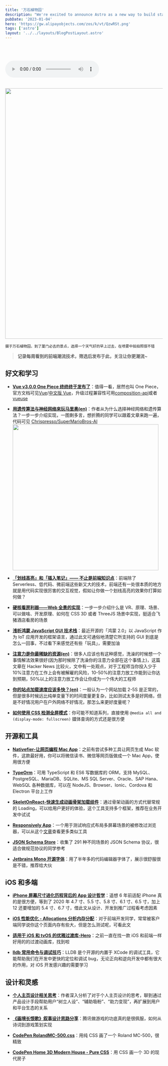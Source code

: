 ```yaml
---
title: '万石植物园'
description: "We're excited to announce Astro as a new way to build static websites and deliver lightning-fast performance without sacrificing a modern developer experience."
pubDate: '2023-01-04'
hero: 'https://gw.alipayobjects.com/zos/k/vt/QzwRSt.png'
tags: ['astro']
layout: '../../layouts/BlogPostLayout.astro'
---
```


<br />
<br />
<br />

<audio controls>
       <source src="/audio/安吉黄昏.mp3" type="audio/mpeg">
  	Your browser does not support the audio element.
</audio>

<br />
<br />
<br />
<img src="https://gw.alipayobjects.com/zos/k/vt/QzwRSt.png" width="800" />

<small>摄于万石植物园，到了厦门必去的景点，选择一个天气好的早上过去，在喷雾中拍拍照很不错</small>

> **记录每周看到的前端潮流技术，筛选后发布于此，关注让你更潮流~**

## 好文和学习

- **[Vue v3.0.0 One Piece 终终终于发布了](https://github.com/vuejs/vue-next/releases/tag/v3.0.0)**：值得一看，居然也叫 One Piece，官方文档可见[Vue](https://v3.vuejs.org/)/[中文版 Vue](https://v3.cn.vuejs.org/)，升级过程兼容性可用[composition-api](https://github.com/vuejs/composition-api)或者[vueuse](https://github.com/antfu/vueuse)

- **[用遗传算法与神经网络来玩马里奥(en)](https://chrispresso.io/AI_Learns_To_Play_SMB_Using_GA_And_NN)**：作者从为什么选择神经网络和遗传算法？一步一步介绍实现，一图剩多言，想折腾的同学可以跟着文章来跑一遍，代码可见 [Chrispresso/SuperMarioBros-AI](https://github.com/Chrispresso/SuperMarioBros-AI)
  <img src="https://gw.alipayobjects.com/zos/k/fl/121.gif" width=466/>

- **[「划线高亮」和「插入笔记」—— 不止是前端知识点](https://zhuanlan.zhihu.com/p/225773857)**：前端除了 Serverless、低代码、微前端这些新又大的技术，前端还有一处很本质的地方就是用代码实现很厉害的交互视觉，假如让你做一个划线高亮的效果你打算如何做？

- **[硬核看房利器——Web 全景的实现](https://mp.weixin.qq.com/s/MG2d0DAM_tYx78Tt-j0rvA)**：一步一步介绍什么是 VR、原理、场景、可以做啥、开发原理、如何在 CSS 3D 或者 ThreeJS 场景中实现，挺适合飞猪酒店看房的场景

- **[浅析鸿蒙 JavaScript GUI 技术栈](https://juejin.im/post/6872154561574862855)**：最近开源的「鸿蒙 2.0」以 JavaScript 作为 IoT 应用开发的框架语言，通过此文可通俗地清楚它所支持的 GUI 到底是怎么一回事，不过看下来感觉还有些「玩具」，需要加油

- **[注意力是你最稀缺的资源(en)](https://www.benkuhn.net/attention/)**：很多人应该也有这种感觉，洗澡的时候想一个事情解法效果很好(因为那时候除了洗澡你的注意力全部在这个事情上)，这篇文章在 Hacker News 比较火，文中有一处观点，对于工程师当你投入少于 10%注意力在工作上会有被解雇的风险，10-50%的注意力放工作能到让你达到预期，50%以上的注意力放工作会让你成为一个伟大的工程师

- **[你的站点加载速度应该多快？(en)](https://medium.com/firebase-developers/how-fast-should-your-site-load-cfb14be48e8b)**：一般认为一个网站加载 2-5S 是正常的，但是很多时候远比纯单变量下的时间度量更复杂，比如测试太多是好网络，但是不好情况用户在户外网络不好情况，那怎么来更好度量呢？

- **[如何使用 CSS 检测全屏模式](https://www.amitmerchant.com/how-to-detect-fullscreen-mode-using-css/)**：你可能不知道系列，直接使用 `@media all and (display-mode: fullscreen)` 媒体查询的方式还是很方便

## 开源和工具

- **[Nativefier-让网页编程 Mac App](https://github.com/jiahaog/nativefier/)**：之前有尝试多种工具让网页生成 Mac 软件，这款最好用，你可以将微信读书、微信等网页版做成一个 Mac App，使用很方便

- **[TypeOrm](https://github.com/typeorm/typeorm)**：可用 TypeScript 和 ES6 写数据库的 ORM，支持 MySQL、PostgreSQL、MariaDB、SQLite、MS SQL Server、Oracle、SAP Hana、WebSQL 各种数据库，可以在 NodeJS、Browser、Ionic、Cordova 和 Electron 平台上工作

- **[SkeletOnReact-快速生成动画骨架加载组件](https://skeletonreact.com/)**：通过骨架动画的方式代替常规的 Loading，可以给用户更好的体验，这个工具支持多个框架，推荐在业务开发中试试

- **[Responsively App](https://github.com/responsively-org/responsively-app)**：一个用于测试响应式布局多屏幕场景的被修改过浏览器，可以从这个[文章](https://css-tricks.com/comparing-browsers-for-responsive-design/)查看更多类似工具

- **[JSON Schema Store](https://www.schemastore.org/json/)**：收集了 291 种不同场景的 JSON Schema 协议，很适合做规范协议的同学参考

- **[Jetbrains Mono 开源字体](https://www.jetbrains.com/lp/mono/)**：用了半年多的代码编辑器字体了，展示很舒服很是不错，推荐给大伙

## iOS 和多端

- **[iPhone 屏幕尺寸进化历程背后的 App 设计哲学](https://mp.weixin.qq.com/s/fRXCTfl_Ewt-XuOk0lSz9g)**：遥想 6 年前适配 iPhone 真的是很方便，等到了 2020 年 4.7 寸、5.5 寸、5.8 寸、6.1 寸、6.5 寸，加上 12 还要增加的 5.4 寸、6.7 寸，借此文从设计、开发到推广过程看考虑因素

- **[iOS 性能优化 - Allocations 分析内存分配](https://mp.weixin.qq.com/s/WqVZ1rFpYrvE8X-J0f35mw)**：对于前端开发同学，常常被客户端同学说你这个页面内存有些大，但是怎么测试呢，可看此文

- **[适用于 iOS 和 tvOS 的优雅过渡库-Hero](https://github.com/HeroTransitions/Hero)**：之前一直在找一款 iOS 和前端一样好用的的过渡动画库，找到啦

- **[lldb 常用命令与调试技巧](https://juejin.im/post/6872764160640450574)**：LLDB 是个开源的内置于 XCode 的调试工具，它能帮助我们在开发中更快的定位和调试 bug，无论正向和逆向开发中都有很大的作用，对 iOS 开发感兴趣的需要学习

## 设计和灵感

- **[个人主页设计相关思考](https://mp.weixin.qq.com/s/UUcqZCZjfHMa7fsruCjq_w)**：作者深入分析了对于个人主页设计的思考，聊到通过产品设计手段帮助用户“树立人设”、“辅助吸粉”、“助力变现”，再扩展到用户和平台生态的关系

- **[《画境长恨歌》叙事设计思路分享](https://mp.weixin.qq.com/s/-rh9Q-vEVWm9Z6HOktrluA)**：腾讯做游戏的功底真的是很佩服，如何从诗词到游戏策划实现

- **[CodePen RolandMC-500.css](https://codepen.io/fossheim/pen/BaKQGZJ)**：用纯 CSS 画了一个 Roland MC-500，很精致

- **[CodePen Home 3D Modern House - Pure CSS](https://codepen.io/ricardoolivaalonso/pen/yLOpNdZ)**：用 CSS 画一个 3D 的现代房子
